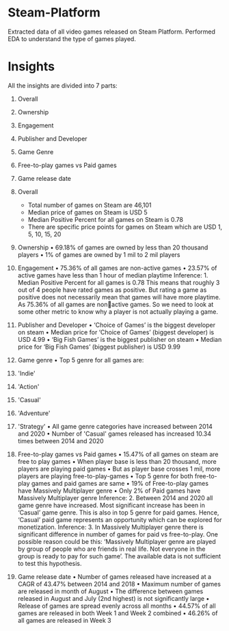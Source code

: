 # Steam-Platform
Extracted data of all video games released on Steam Platform. Performed EDA to understand the type of games played.

# Insights

All the insights are divided into 7 parts:
1. Overall
2. Ownership
3. Engagement
4. Publisher and Developer
5. Game Genre
6. Free-to-play games vs Paid games
7. Game release date


1. Overall
   - Total number of games on Steam are 46,101
   - Median price of games on Steam is USD 5
   - Median Positive Percent for all games on Steam is 0.78
   - There are specific price points for games on Steam which are USD 1, 5, 10, 15, 20 

2. Ownership
• 69.18% of games are owned by less than 20 thousand players
• 1% of games are owned by 1 mil to 2 mil players
3. Engagement
• 75.36% of all games are non-active games
• 23.57% of active games have less than 1 hour of median playtime
Inference: 1. Median Positive Percent for all games is 0.78 This means that roughly 3 
out of 4 people have rated games as positive. But rating a game as positive does not 
necessarily mean that games will have more playtime. As 75.36% of all games are nonactive games. So we need to look at some other metric to know why a player is not 
actually playing a game.
4. Publisher and Developer
• ‘Choice of Games’ is the biggest developer on steam
• Median price for ‘Choice of Games’ (biggest developer) is USD 4.99
• ‘Big Fish Games’ is the biggest publisher on steam
• Median price for ‘Big Fish Games’ (biggest publisher) is USD 9.99
5. Game genre
• Top 5 genre for all games are: 
1. 'Indie' 
2. 'Action' 
3. 'Casual'
4. 'Adventure'
5. 'Strategy'
• All game genre categories have increased between 2014 and 2020
• Number of 'Casual' games released has increased 10.34 times between 2014 and 
2020
6. Free-to-play games vs Paid games
• 15.47% of all games on steam are free to play games
• When player base is less than 20 thousand, more players are playing paid games
• But as player base crosses 1 mil, more players are playing free-to-play-games
• Top 5 genre for both free-to-play games and paid games are same
• 19% of Free-to-play games have Massively Multiplayer genre
• Only 2% of Paid games have Massively Multiplayer genre
Inference: 2. Between 2014 and 2020 all game genre have increased. Most 
significant increase has been in ‘Casual’ game genre. This is also in top 5 genre for 
paid games. Hence, ‘Casual’ paid game represents an opportunity which can be 
explored for monetization. 
Inference: 3. In Massively Multiplayer genre there is significant difference in number 
of games for paid vs free-to-play. One possible reason could be this: ‘Massively 
Multiplayer genre are played by group of people who are friends in real life. Not 
everyone in the group is ready to pay for such game’. The available data is not 
sufficient to test this hypothesis. 
7. Game release date
• Number of games released have increased at a CAGR of 43.47% between 2014 and 
2018
• Maximum number of games are released in month of August
• The difference between games released in August and July (2nd highest) is not 
significantly large
• Release of games are spread evenly across all months
• 44.57% of all games are released in both Week 1 and Week 2 combined
• 46.26% of all games are released in Week 3
